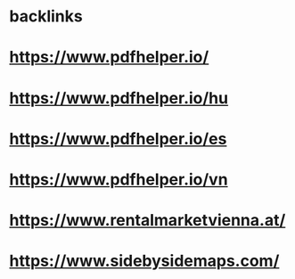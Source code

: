 # backlinks

# https://www.pdfhelper.io/
# https://www.pdfhelper.io/hu
# https://www.pdfhelper.io/es
# https://www.pdfhelper.io/vn
# https://www.rentalmarketvienna.at/
# https://www.sidebysidemaps.com/
